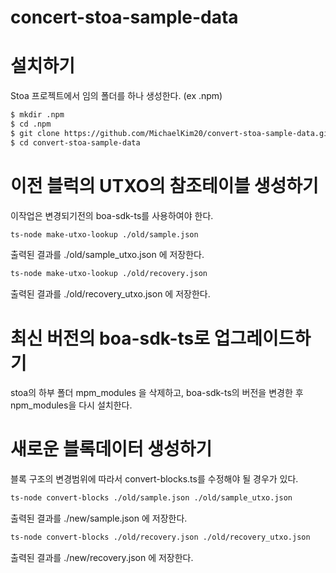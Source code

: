# concert-stoa-sample-data

# 설치하기

Stoa 프로젝트에서 임의 폴더를 하나 생성한다. (ex .npm)
```sh
$ mkdir .npm
$ cd .npm
$ git clone https://github.com/MichaelKim20/convert-stoa-sample-data.git
$ cd convert-stoa-sample-data
```

# 이전 블럭의 UTXO의 참조테이블 생성하기

이작업은 변경되기전의 boa-sdk-ts를 사용하여야 한다.

```sh
ts-node make-utxo-lookup ./old/sample.json
```
출력된 결과를 ./old/sample_utxo.json 에 저장한다.


```sh
ts-node make-utxo-lookup ./old/recovery.json
```
출력된 결과를 ./old/recovery_utxo.json 에 저장한다.


# 최신 버전의 boa-sdk-ts로 업그레이드하기
stoa의 하부 폴더 mpm_modules 을 삭제하고, boa-sdk-ts의 버전을 변경한 후 npm_modules을 다시 설치한다. 

# 새로운 블록데이터 생성하기

블록 구조의 변경범위에 따라서 convert-blocks.ts를 수정해야 될 경우가 있다.


```sh
ts-node convert-blocks ./old/sample.json ./old/sample_utxo.json
```
출력된 결과를 ./new/sample.json 에 저장한다.


```sh
ts-node convert-blocks ./old/recovery.json ./old/recovery_utxo.json
```
출력된 결과를 ./new/recovery.json 에 저장한다.
